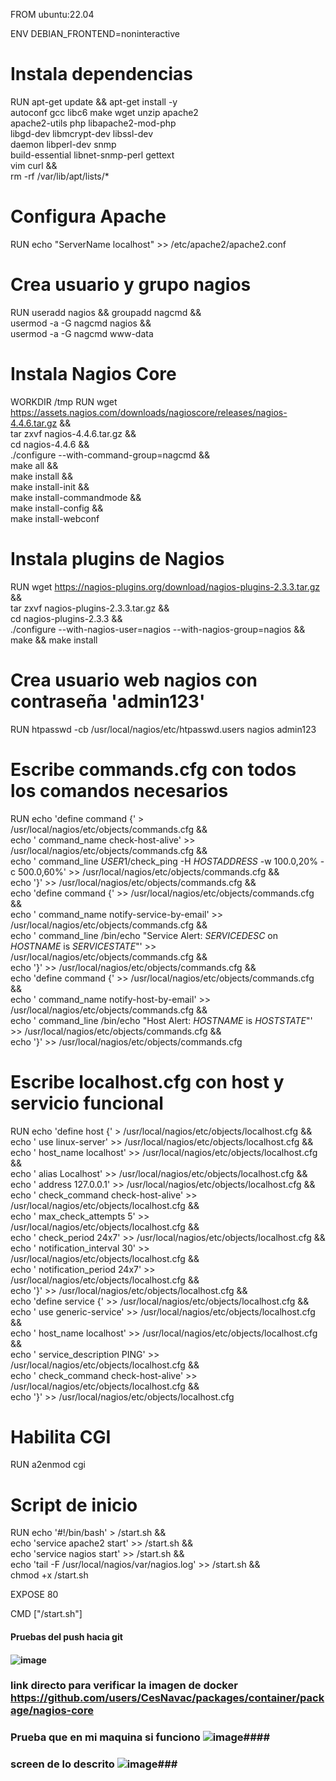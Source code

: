 FROM ubuntu:22.04

ENV DEBIAN_FRONTEND=noninteractive

# Instala dependencias
RUN apt-get update && apt-get install -y \
    autoconf gcc libc6 make wget unzip apache2 \
    apache2-utils php libapache2-mod-php \
    libgd-dev libmcrypt-dev libssl-dev \
    daemon libperl-dev snmp \
    build-essential libnet-snmp-perl gettext \
    vim curl && \
    rm -rf /var/lib/apt/lists/*

# Configura Apache
RUN echo "ServerName localhost" >> /etc/apache2/apache2.conf

# Crea usuario y grupo nagios
RUN useradd nagios && groupadd nagcmd && \
    usermod -a -G nagcmd nagios && \
    usermod -a -G nagcmd www-data

# Instala Nagios Core
WORKDIR /tmp
RUN wget https://assets.nagios.com/downloads/nagioscore/releases/nagios-4.4.6.tar.gz && \
    tar zxvf nagios-4.4.6.tar.gz && \
    cd nagios-4.4.6 && \
    ./configure --with-command-group=nagcmd && \
    make all && \
    make install && \
    make install-init && \
    make install-commandmode && \
    make install-config && \
    make install-webconf

# Instala plugins de Nagios
RUN wget https://nagios-plugins.org/download/nagios-plugins-2.3.3.tar.gz && \
    tar zxvf nagios-plugins-2.3.3.tar.gz && \
    cd nagios-plugins-2.3.3 && \
    ./configure --with-nagios-user=nagios --with-nagios-group=nagios && \
    make && make install

# Crea usuario web nagios con contraseña 'admin123'
RUN htpasswd -cb /usr/local/nagios/etc/htpasswd.users nagios admin123

# Escribe commands.cfg con todos los comandos necesarios
RUN echo 'define command {' > /usr/local/nagios/etc/objects/commands.cfg && \
    echo '    command_name    check-host-alive' >> /usr/local/nagios/etc/objects/commands.cfg && \
    echo '    command_line    $USER1$/check_ping -H $HOSTADDRESS$ -w 100.0,20% -c 500.0,60%' >> /usr/local/nagios/etc/objects/commands.cfg && \
    echo '}' >> /usr/local/nagios/etc/objects/commands.cfg && \
    echo 'define command {' >> /usr/local/nagios/etc/objects/commands.cfg && \
    echo '    command_name    notify-service-by-email' >> /usr/local/nagios/etc/objects/commands.cfg && \
    echo '    command_line    /bin/echo "Service Alert: $SERVICEDESC$ on $HOSTNAME$ is $SERVICESTATE$"' >> /usr/local/nagios/etc/objects/commands.cfg && \
    echo '}' >> /usr/local/nagios/etc/objects/commands.cfg && \
    echo 'define command {' >> /usr/local/nagios/etc/objects/commands.cfg && \
    echo '    command_name    notify-host-by-email' >> /usr/local/nagios/etc/objects/commands.cfg && \
    echo '    command_line    /bin/echo "Host Alert: $HOSTNAME$ is $HOSTSTATE$"' >> /usr/local/nagios/etc/objects/commands.cfg && \
    echo '}' >> /usr/local/nagios/etc/objects/commands.cfg

# Escribe localhost.cfg con host y servicio funcional
RUN echo 'define host {' > /usr/local/nagios/etc/objects/localhost.cfg && \
    echo '    use                     linux-server' >> /usr/local/nagios/etc/objects/localhost.cfg && \
    echo '    host_name               localhost' >> /usr/local/nagios/etc/objects/localhost.cfg && \
    echo '    alias                   Localhost' >> /usr/local/nagios/etc/objects/localhost.cfg && \
    echo '    address                 127.0.0.1' >> /usr/local/nagios/etc/objects/localhost.cfg && \
    echo '    check_command           check-host-alive' >> /usr/local/nagios/etc/objects/localhost.cfg && \
    echo '    max_check_attempts      5' >> /usr/local/nagios/etc/objects/localhost.cfg && \
    echo '    check_period            24x7' >> /usr/local/nagios/etc/objects/localhost.cfg && \
    echo '    notification_interval   30' >> /usr/local/nagios/etc/objects/localhost.cfg && \
    echo '    notification_period     24x7' >> /usr/local/nagios/etc/objects/localhost.cfg && \
    echo '}' >> /usr/local/nagios/etc/objects/localhost.cfg && \
    echo 'define service {' >> /usr/local/nagios/etc/objects/localhost.cfg && \
    echo '    use                     generic-service' >> /usr/local/nagios/etc/objects/localhost.cfg && \
    echo '    host_name               localhost' >> /usr/local/nagios/etc/objects/localhost.cfg && \
    echo '    service_description     PING' >> /usr/local/nagios/etc/objects/localhost.cfg && \
    echo '    check_command           check-host-alive' >> /usr/local/nagios/etc/objects/localhost.cfg && \
    echo '}' >> /usr/local/nagios/etc/objects/localhost.cfg

# Habilita CGI
RUN a2enmod cgi

# Script de inicio
RUN echo '#!/bin/bash' > /start.sh && \
    echo 'service apache2 start' >> /start.sh && \
    echo 'service nagios start' >> /start.sh && \
    echo 'tail -F /usr/local/nagios/var/nagios.log' >> /start.sh && \
    chmod +x /start.sh

EXPOSE 80

CMD ["/start.sh"]
#### Pruebas del push hacia git #####
#### ![image](https://github.com/user-attachments/assets/a1888571-43e4-40b0-9830-370e1d32d64a) ######
### link directo para verificar la imagen de docker https://github.com/users/CesNavac/packages/container/package/nagios-core ####
### Prueba que en mi maquina si funciono ![image](https://github.com/user-attachments/assets/59cb0184-6bc2-47c8-b391-aca0b9e22b86)####
### screen de lo descrito ![image](https://github.com/user-attachments/assets/3c49d520-36a8-492f-a1ee-0e08f8485bfd)###



